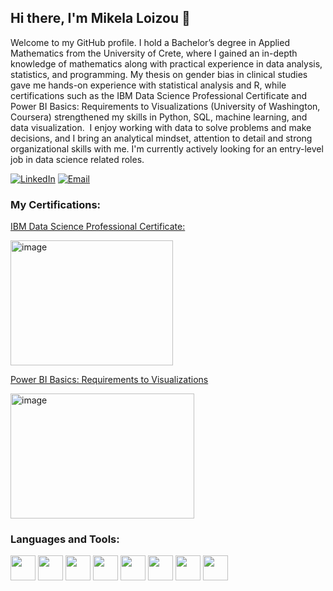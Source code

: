 ## Hi there, I'm Mikela Loizou 👋

Welcome to my GitHub profile. I hold a Bachelor’s degree in Applied Mathematics from the University of Crete, where I gained an in-depth knowledge of mathematics along with practical experience in data analysis, statistics, and programming. My thesis on gender bias in clinical studies gave me hands-on experience with statistical analysis and R, while certifications such as the IBM Data Science Professional Certificate and Power BI Basics: Requirements to Visualizations (University of Washington, Coursera) strengthened my skills in Python, SQL, machine learning, and data visualization.  I enjoy working with data to solve problems and make decisions, and I bring an analytical mindset, attention to detail and strong organizational skills with me. I'm currently actively looking for an entry-level job in data science related roles. 

[![LinkedIn](https://img.shields.io/badge/LinkedIn-0077B5?style=for-the-badge&logo=linkedin&logoColor=white)](www.linkedin.com/in/mikela-daphne-loizou-manske)
[![Email](https://img.shields.io/badge/Email-D14836?style=for-the-badge&logo=gmail&logoColor=white)](mailto:mikelaloisou@gmail.com)




### My Certifications:

[IBM Data Science Professional Certificate: ](https://coursera.org/share/d4001bf3e42adb54a73dcb3c1724c451)

<img width="260" height="200" alt="image" src="https://github.com/user-attachments/assets/dbd35d74-5da2-42b3-b7f1-c2ddfbe80aed" />


[Power BI Basics: Requirements to Visualizations
](https://coursera.org/share/1d896da4463e31d24c75882b9e514def)

<img width="294" height="200" alt="image" src="https://github.com/user-attachments/assets/a470140d-5d57-49b4-bbdf-8ef35e234fab" />

### Languages and Tools:

<p align="left">
  <!-- Python -->
  <img src="https://cdn.jsdelivr.net/gh/devicons/devicon/icons/python/python-original.svg" width="40" height="40"/>
  
  <!-- R -->
  <img src="https://cdn.jsdelivr.net/gh/devicons/devicon/icons/r/r-original.svg" width="40" height="40"/>
  
  <!-- SQL (generic DB) -->
  <img src="https://cdn.jsdelivr.net/gh/devicons/devicon/icons/mysql/mysql-original.svg" width="40" height="40"/>
  
  <!-- GitHub -->
  <img src="https://cdn.jsdelivr.net/gh/devicons/devicon/icons/github/github-original.svg" width="40" height="40"/>
  
  <!-- Linux -->
  <img src="https://cdn.jsdelivr.net/gh/devicons/devicon/icons/linux/linux-original.svg" width="40" height="40"/>
  
  <!-- Power BI -->
  <img src="https://cdn.jsdelivr.net/gh/simple-icons/simple-icons/icons/powerbi.svg" width="40" height="40"/>
  
  <!-- Microsoft Excel -->
  <img src="https://cdn.jsdelivr.net/gh/simple-icons/simple-icons/icons/microsoftexcel.svg" width="40" height="40"/>
  
  <!-- Matplotlib -->
  <img src="https://upload.wikimedia.org/wikipedia/commons/8/84/Matplotlib_icon.svg" width="40" height="40"/>
</p>




